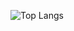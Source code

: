  ![Top Langs](https://github-readme-stats.vercel.app/api/top-langs/?username=roshh4&theme=tokyonight)


<!---
roshh4/roshh4 is a ✨ special ✨ repository because its `README.md` (this file) appears on your GitHub profile.
You can click the Preview link to take a look at your changes.
--->
